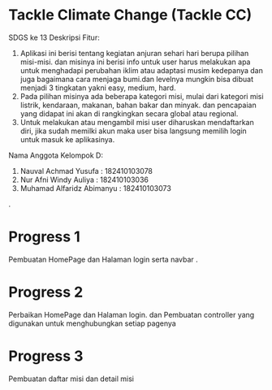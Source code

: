 # Tackle Climate Change (Tackle CC)

SDGS ke 13
Deskripsi Fitur:

1. Aplikasi ini berisi tentang kegiatan anjuran sehari hari berupa pilihan misi-misi. dan misinya ini berisi info untuk 
user harus melakukan apa untuk menghadapi perubahan iklim atau adaptasi musim 
kedepanya dan juga bagaimana cara menjaga bumi.dan levelnya mungkin bisa dibuat 
menjadi 3 tingkatan yakni easy, medium, hard.
2. Pada pilihan misinya ada beberapa kategori misi, mulai dari kategori misi listrik, 
kendaraan, makanan, bahan bakar dan minyak. dan pencapaian yang didapat ini akan di rangkingkan
secara global atau regional. 
3. Untuk melakukan atau mengambil misi user diharuskan mendaftarkan diri, jika sudah memilki akun 
maka user bisa langsung memilih login untuk masuk ke aplikasinya.

Nama Anggota Kelompok D:
1. Nauval Achmad Yusufa : 182410103078
2. Nur Afni Windy Auliya : 182410103036
3. Muhamad Alfaridz Abimanyu : 182410103073

.
# Progress 1
Pembuatan HomePage dan Halaman login serta navbar
.

# Progress 2
Perbaikan HomePage dan Halaman login. 
dan Pembuatan controller yang digunakan untuk menghubungkan setiap pagenya

# Progress 3
Pembuatan daftar misi dan detail misi
